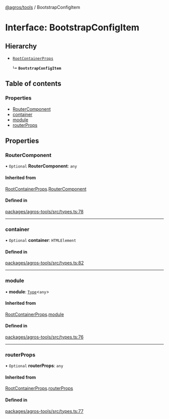 [@agros/tools](../index.md) / BootstrapConfigItem

# Interface: BootstrapConfigItem

## Hierarchy

- [`RootContainerProps`](RootContainerProps.md)

  ↳ **`BootstrapConfigItem`**

## Table of contents

### Properties

- [RouterComponent](BootstrapConfigItem.md#routercomponent)
- [container](BootstrapConfigItem.md#container)
- [module](BootstrapConfigItem.md#module)
- [routerProps](BootstrapConfigItem.md#routerprops)

## Properties

### <a id="routercomponent" name="routercomponent"></a> RouterComponent

• `Optional` **RouterComponent**: `any`

#### Inherited from

[RootContainerProps](RootContainerProps.md).[RouterComponent](RootContainerProps.md#routercomponent)

#### Defined in

[packages/agros-tools/src/types.ts:78](https://github.com/agrosjs/agros/blob/ebe8614/packages/agros-tools/src/types.ts#L78)

___

### <a id="container" name="container"></a> container

• `Optional` **container**: `HTMLElement`

#### Defined in

[packages/agros-tools/src/types.ts:82](https://github.com/agrosjs/agros/blob/ebe8614/packages/agros-tools/src/types.ts#L82)

___

### <a id="module" name="module"></a> module

• **module**: [`Type`](../index.md#type)<`any`\>

#### Inherited from

[RootContainerProps](RootContainerProps.md).[module](RootContainerProps.md#module)

#### Defined in

[packages/agros-tools/src/types.ts:76](https://github.com/agrosjs/agros/blob/ebe8614/packages/agros-tools/src/types.ts#L76)

___

### <a id="routerprops" name="routerprops"></a> routerProps

• `Optional` **routerProps**: `any`

#### Inherited from

[RootContainerProps](RootContainerProps.md).[routerProps](RootContainerProps.md#routerprops)

#### Defined in

[packages/agros-tools/src/types.ts:77](https://github.com/agrosjs/agros/blob/ebe8614/packages/agros-tools/src/types.ts#L77)
